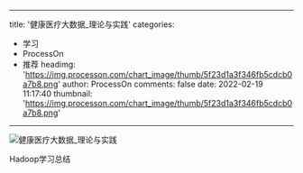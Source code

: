 
---
title: '健康医疗大数据_理论与实践'
categories: 
 - 学习
 - ProcessOn
 - 推荐
headimg: 'https://img.processon.com/chart_image/thumb/5f23d1a3f346fb5cdcb0a7b8.png'
author: ProcessOn
comments: false
date: 2022-02-19 11:17:40
thumbnail: 'https://img.processon.com/chart_image/thumb/5f23d1a3f346fb5cdcb0a7b8.png'
---

<div>   
<img class="thumb" alt="健康医疗大数据_理论与实践" src="https://img.processon.com/chart_image/thumb/5f23d1a3f346fb5cdcb0a7b8.png" referrerpolicy="no-referrer">
<p>Hadoop学习总结</p>  
</div>
            